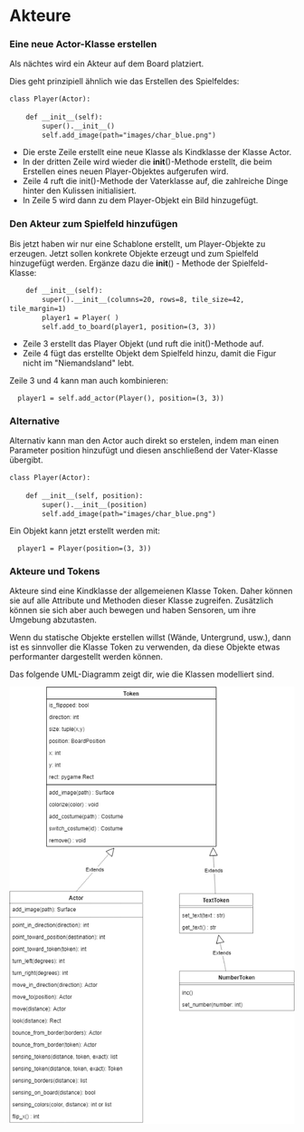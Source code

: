 Akteure
=======

### Eine neue Actor-Klasse erstellen
Als nächtes wird ein Akteur auf dem Board platziert.

Dies geht prinzipiell ähnlich wie das Erstellen des Spielfeldes:


```
class Player(Actor):

    def __init__(self):
        super().__init__()
        self.add_image(path="images/char_blue.png")
```

  * Die erste Zeile erstellt eine neue Klasse als Kindklasse der Klasse Actor.
  * In der dritten Zeile wird wieder die __init__()-Methode erstellt, die beim Erstellen eines neuen Player-Objektes aufgerufen wird.
  * Zeile 4 ruft die init()-Methode der Vaterklasse auf, die zahlreiche Dinge hinter den Kulissen initialisiert.
  * In Zeile 5 wird dann zu dem Player-Objekt ein Bild hinzugefügt.

### Den Akteur zum Spielfeld hinzufügen


  Bis jetzt haben wir nur eine Schablone erstellt, um Player-Objekte zu erzeugen.
  Jetzt sollen konkrete Objekte erzeugt und zum Spielfeld hinzugefügt werden.
    Ergänze dazu die __init__() - Methode der Spielfeld-Klasse:

```
    def __init__(self):
        super().__init__(columns=20, rows=8, tile_size=42, tile_margin=1)
        player1 = Player( )
        self.add_to_board(player1, position=(3, 3))
```

  * Zeile 3 erstellt das Player Objekt (und ruft die init()-Methode auf.
  * Zeile 4 fügt das erstellte Objekt dem Spielfeld hinzu, damit die Figur nicht im "Niemandsland" lebt.

Zeile 3 und 4 kann man auch kombinieren:

```
  player1 = self.add_actor(Player(), position=(3, 3))
```

### Alternative

Alternativ kann man den Actor auch direkt so erstelen, indem man einen Parameter position hinzufügt und diesen anschließend der Vater-Klasse übergibt.
```
class Player(Actor):

    def __init__(self, position):
        super().__init__(position)
        self.add_image(path="images/char_blue.png")
```

Ein Objekt kann jetzt erstellt werden mit:

```
  player1 = Player(position=(3, 3))
```

### Akteure und Tokens

Akteure sind eine Kindklasse der allgemeienen Klasse Token. Daher können sie auf alle Attribute und Methoden dieser Klasse zugreifen.
Zusätzlich können sie sich aber auch bewegen und haben Sensoren, um ihre Umgebung abzutasten.

Wenn du statische Objekte erstellen willst (Wände, Untergrund, usw.), dann ist es sinnvoller die Klasse Token zu verwenden, da diese Objekte etwas performanter dargestellt werden können.

Das folgende UML-Diagramm zeigt dir, wie die Klassen modelliert sind.

![](../_images/token_uml.png)

